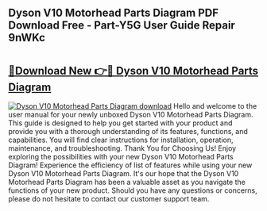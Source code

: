 ## Dyson V10 Motorhead Parts Diagram PDF Download Free - Part-Y5G User Guide Repair 9nWKc

# <h2><a href="http://dfr5hg1.blite.top/?on=Dyson+V10+Motorhead+Parts+Diagram">🔗Download New 👉🔴 Dyson V10 Motorhead Parts Diagram</a></h2>

[![Dyson V10 Motorhead Parts Diagram download](https://i.imgur.com/lujVjoI.png)](http://dfr5hg1.blite.top/?on=Dyson+V10+Motorhead+Parts+Diagram)
Hello and welcome to the user manual for your newly unboxed Dyson V10 Motorhead Parts Diagram. This guide is designed to help you get started with your product and provide you with a thorough understanding of its features, functions, and capabilities. You will find clear instructions for installation, operation, maintenance, and troubleshooting. Thank You for Choosing Us! Enjoy exploring the possibilities with your new Dyson V10 Motorhead Parts Diagram! Experience the efficiency of list of features while using your new Dyson V10 Motorhead Parts Diagram. It's our hope that the Dyson V10 Motorhead Parts Diagram has been a valuable asset as you navigate the functions of your new product. Should you have any questions or concerns, please do not hesitate to contact our customer support team.
